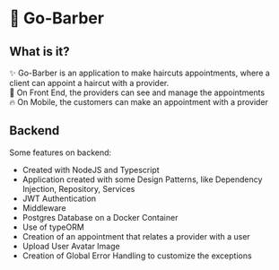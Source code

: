 # :rocket: Go-Barber 

## What is it?
:sparkles: Go-Barber is an application to make haircuts appointments, where a client can appoint a haircut with a provider. <br>
:wrench: On Front End, the providers can see and manage the appointments <br>
:fire: On Mobile, the customers can make an appointment with a provider



## Backend
Some features on backend:

* Created with NodeJS and Typescript
* Application created with some Design Patterns, like Dependency Injection, Repository, Services
* JWT Authentication
* Middleware
* Postgres Database on  a Docker Container
* Use of typeORM 
* Creation of an appointment that relates a provider with a user
* Upload User Avatar Image
* Creation of Global Error Handling to customize the exceptions
